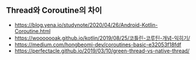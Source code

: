 ## Thread와 Coroutine의 차이


- <https://blog.yena.io/studynote/2020/04/26/Android-Kotlin-Coroutine.html>
- <https://wooooooak.github.io/kotlin/2019/08/25/코틀린-코루틴-개념-익히기/>
- <https://medium.com/hongbeomi-dev/coroutines-basic-e32053f18fdf>
- <https://perfectacle.github.io/2019/03/10/green-thread-vs-native-thread/>